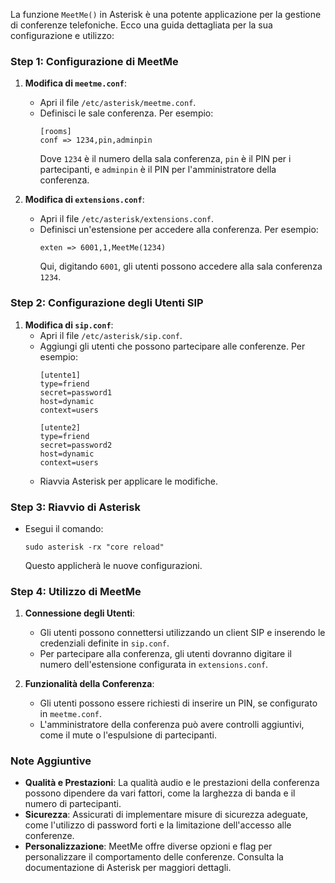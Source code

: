 La funzione `MeetMe()` in Asterisk è una potente applicazione per la gestione di conferenze telefoniche. Ecco una guida dettagliata per la sua configurazione e utilizzo:



### Step 1: Configurazione di MeetMe
1. **Modifica di `meetme.conf`**:
   - Apri il file `/etc/asterisk/meetme.conf`.
   - Definisci le sale conferenza. Per esempio:
     ```
     [rooms]
     conf => 1234,pin,adminpin
     ```
     Dove `1234` è il numero della sala conferenza, `pin` è il PIN per i partecipanti, e `adminpin` è il PIN per l'amministratore della conferenza.

2. **Modifica di `extensions.conf`**:
   - Apri il file `/etc/asterisk/extensions.conf`.
   - Definisci un'estensione per accedere alla conferenza. Per esempio:
     ```
     exten => 6001,1,MeetMe(1234)
     ```
     Qui, digitando `6001`, gli utenti possono accedere alla sala conferenza `1234`.

### Step 2: Configurazione degli Utenti SIP
1. **Modifica di `sip.conf`**:
   - Apri il file `/etc/asterisk/sip.conf`.
   - Aggiungi gli utenti che possono partecipare alle conferenze. Per esempio:
     ```
     [utente1]
     type=friend
     secret=password1
     host=dynamic
     context=users

     [utente2]
     type=friend
     secret=password2
     host=dynamic
     context=users
     ```
   - Riavvia Asterisk per applicare le modifiche.

### Step 3: Riavvio di Asterisk
- Esegui il comando:
  ```
  sudo asterisk -rx "core reload"
  ```
  Questo applicherà le nuove configurazioni.

### Step 4: Utilizzo di MeetMe
1. **Connessione degli Utenti**:
   - Gli utenti possono connettersi utilizzando un client SIP e inserendo le credenziali definite in `sip.conf`.
   - Per partecipare alla conferenza, gli utenti dovranno digitare il numero dell'estensione configurata in `extensions.conf`.

2. **Funzionalità della Conferenza**:
   - Gli utenti possono essere richiesti di inserire un PIN, se configurato in `meetme.conf`.
   - L'amministratore della conferenza può avere controlli aggiuntivi, come il mute o l'espulsione di partecipanti.

### Note Aggiuntive
- **Qualità e Prestazioni**: La qualità audio e le prestazioni della conferenza possono dipendere da vari fattori, come la larghezza di banda e il numero di partecipanti.
- **Sicurezza**: Assicurati di implementare misure di sicurezza adeguate, come l'utilizzo di password forti e la limitazione dell'accesso alle conferenze.
- **Personalizzazione**: MeetMe offre diverse opzioni e flag per personalizzare il comportamento delle conferenze. Consulta la documentazione di Asterisk per maggiori dettagli.

